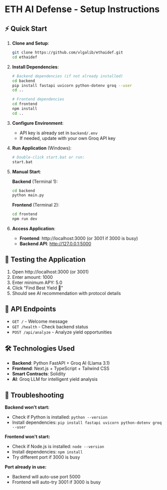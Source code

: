 # ETH AI Defense - Setup Instructions

## ⚡ Quick Start

1. **Clone and Setup**:
   ```bash
   git clone https://github.com/vlgalib/ethaidef.git
   cd ethaidef
   ```

2. **Install Dependencies**:
   ```bash
   # Backend dependencies (if not already installed)
   cd backend
   pip install fastapi uvicorn python-dotenv groq --user
   cd ..
   
   # Frontend dependencies
   cd frontend
   npm install
   cd ..
   ```

3. **Configure Environment**:
   - API key is already set in `backend/.env`
   - If needed, update with your own Groq API key

4. **Run Application** (Windows):
   ```bash
   # Double-click start.bat or run:
   start.bat
   ```

5. **Manual Start**:
   
   **Backend** (Terminal 1):
   ```bash
   cd backend
   python main.py
   ```
   
   **Frontend** (Terminal 2):
   ```bash
   cd frontend
   npm run dev
   ```

6. **Access Application**:
   - **Frontend**: http://localhost:3000 (or 3001 if 3000 is busy)
   - **Backend API**: http://127.0.0.1:5000

## 🧪 Testing the Application

1. Open http://localhost:3000 (or 3001)
2. Enter amount: 1000
3. Enter minimum APY: 5.0
4. Click "Find Best Yield 🚀"
5. Should see AI recommendation with protocol details

## 📡 API Endpoints

- `GET /` - Welcome message
- `GET /health` - Check backend status
- `POST /api/analyze` - Analyze yield opportunities

## 🛠️ Technologies Used

- **Backend**: Python FastAPI + Groq AI (Llama 3.1)
- **Frontend**: Next.js + TypeScript + Tailwind CSS
- **Smart Contracts**: Solidity
- **AI**: Groq LLM for intelligent yield analysis

## 🚨 Troubleshooting

**Backend won't start:**
- Check if Python is installed: `python --version`
- Install dependencies: `pip install fastapi uvicorn python-dotenv groq --user`

**Frontend won't start:**
- Check if Node.js is installed: `node --version`
- Install dependencies: `npm install`
- Try different port if 3000 is busy

**Port already in use:**
- Backend will auto-use port 5000
- Frontend will auto-try 3001 if 3000 is busy